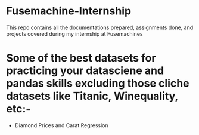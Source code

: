 # Fusemachine-Internship
This repo contains all the documentations prepared, assignments done, and projects covered during my internship at Fusemachines

# Some of the best datasets for practicing your datasciene and pandas skills excluding those cliche datasets like Titanic, Winequality, etc:-
<ul>
  <li>Diamond Prices and Carat Regression</li>
</ul>
